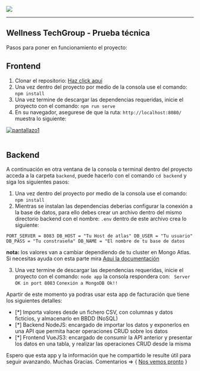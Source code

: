 ![](https://cdn-images-1.medium.com/fit/t/1600/480/1*4izVrbT8LE14PeLaBg9vjA.png)


----------
## Wellness TechGroup - Prueba técnica

Pasos para poner en funcionamiento el proyecto:

 ## **Frontend**
1. Clonar el repositorio: [Haz click aquí](https://github.com/DesarrolloWebSeven/wellness.git)
2. Una vez dentro del proyecto por medio de la consola use el comando: `npm install`
3. Una vez termine de descargar las dependencias requeridas, inicie el proyecto con el comando: `npm run serve`
4. En su navegador, asegurese de que la ruta: `http://localhost:8080/` muestra lo siguiente:

<a href="#"><img src="https://i.ibb.co/N3cJ4ZW/pantallazo1.png" alt="pantallazo1" border="0"></a><br /><a target='_blank' href='https://imgbb.com/'></a><br />

## **Backend**
A continuación en otra ventana de la consola o terminal dentro del proyecto acceda a la carpeta `backend`, puede hacerlo con el comando `cd backend` y siga los siguientes pasos:

1. Una vez dentro del proyecto por medio de la consola use el comando: `npm install`
2. Mientras se instalan las dependencias deberias configurar la conexión a la base de datos, para ello debes crear un archivo dentro del mismo directorio backend con el nombre: `.env` dentro de este archivo crea lo siguiente:

`PORT_SERVER = 8083
DB_HOST = "Tu Host de atlas"
DB_USER = "Tu usuario"
DB_PASS = "Tu constraseña"
DB_NAME = "El nombre de tu base de datos`

**nota:** los valores van a cambiar dependiendo de tu cluster en Mongo Atlas. Si necesitas ayuda con esta parte mira [Aqui la documentación](https://docs.atlas.mongodb.com/driver-connection/)

3. Una vez termine de descargar las dependencias requeridas, inicie el proyecto con el comando: `node app` la consola respondera con: 
` Server OK in port 8083` 
`Conexión a MongoDB Ok!!`

Apartir de este momento ya podras usar esta app de facturación que tiene los siguientes detalles:

- [*] 	Importa valores desde un fichero CSV, con columnas y datos ficticios, y almacenarlo en BBDD (NoSQL)
- [*] 	Backend NodeJS: encargado de importar los datos y exponerlos en una API que permita hacer operaciones CRUD sobre los datos
- [*]	 Frontend VueJS3: encargado de consumir la API anterior y presentar los datos en una tabla, y realizar las operaciones CRUD desde la misma


Espero que esta app y la información que he compartido le resulte útil para seguir avanzando.
Muchas Gracias.
Comentarios => { [Nos vemos pronto](https://www.linkedin.com/in/victorbonillac/) } 

